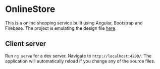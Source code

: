 # OnlineStore
This is a online shopping service built using Angular, Bootstrap and Firebase. The project is emulating the design file [here](https://www.figma.com/file/fiBnoJhMN0FrIWuiWJbZKe/Sanakin.lk---HND-Final-Project-(Community)?type=design&node-id=0%3A1&mode=design&t=ZXGXsYnvYZCCH3UM-1).

## Client server
Run `ng serve` for a dev server. Navigate to `http://localhost:4200/`. The application will automatically reload if you change any of the source files.

